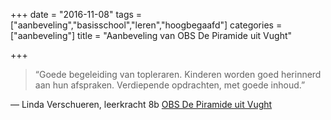 +++
date = "2016-11-08"
tags = ["aanbeveling","basisschool","leren","hoogbegaafd"]
categories = ["aanbeveling"]
title = "Aanbeveling van OBS De Piramide uit Vught"

+++

> “Goede begeleiding van topleraren. Kinderen worden goed herinnerd aan hun afspraken. Verdiepende opdrachten, met goede inhoud.”

 — Linda Verschueren, leerkracht 8b [OBS De Piramide uit Vught](https://obs-de-piramide.nl)
